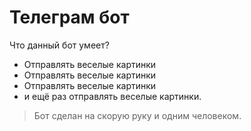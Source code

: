 # Телеграм бот
Что данный бот умеет?
- Отправлять веселые картинки
- Отправлять веселые картинки
- Отправлять веселые картинки
- и ещё раз отправлять веселые картинки.

> Бот сделан на скорую руку и одним человеком.
